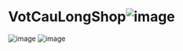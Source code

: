 # VotCauLongShop![image](https://user-images.githubusercontent.com/72543355/173256465-36e169fe-040b-4c85-be7a-9cb6f470c35d.png)
![image](https://user-images.githubusercontent.com/72543355/173256472-dc8e9341-9eef-4c97-a1f4-28659976e2ea.png)
![image](https://user-images.githubusercontent.com/72543355/173256474-824173b7-bfd8-42cd-a2cd-e03df0a6472e.png)
